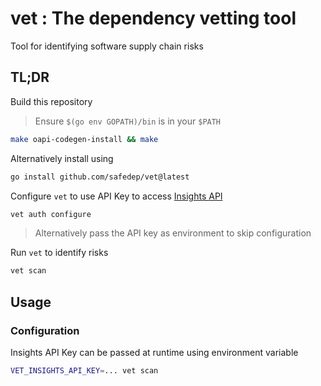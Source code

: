 # vet : The dependency vetting tool
Tool for identifying software supply chain risks

## TL;DR

Build this repository

> Ensure `$(go env GOPATH)/bin` is in your `$PATH`

```bash
make oapi-codegen-install && make
```

Alternatively install using

```bash
go install github.com/safedep/vet@latest
```

Configure `vet` to use API Key to access [Insights API](#)

```bash
vet auth configure
```

> Alternatively pass the API key as environment to skip configuration

Run `vet` to identify risks

```bash
vet scan
```

## Usage

### Configuration

Insights API Key can be passed at runtime using environment variable

```bash
VET_INSIGHTS_API_KEY=... vet scan
```
